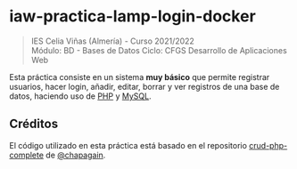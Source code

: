 # iaw-practica-lamp-login-docker

>IES Celia Viñas (Almería) - Curso 2021/2022  
>Módulo: BD - Bases de Datos
>Ciclo: CFGS Desarrollo de Aplicaciones Web  

Esta práctica consiste en un sistema **muy básico** que permite registrar usuarios, hacer login, añadir, editar, borrar y ver registros de una base de datos, haciendo uso de [PHP][1] y [MySQL][2].

## Créditos

El código utilizado en esta práctica está basado en el repositorio [crud-php-complete][3] de [@chapagain][4].

[1]: http://www.php.net
[2]: https://www.mysql.com
[3]: https://github.com/chapagain/crud-php-complete
[4]: https://github.com/chapagain
